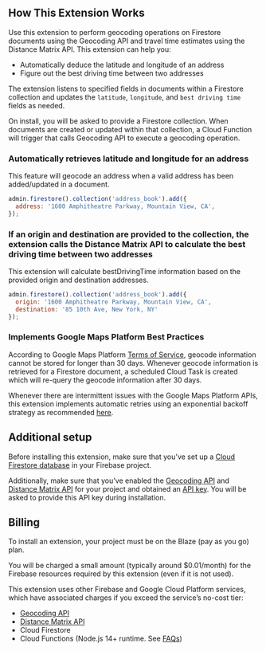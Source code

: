 ## How This Extension Works

Use this extension to perform geocoding operations on Firestore documents using the Geocoding API and travel time estimates using the Distance Matrix API. This extension can help you:

* Automatically deduce the latitude and longitude of an address
* Figure out the best driving time between two addresses

The extension listens to specified fields in documents within a Firestore collection and updates the `latitude`, `longitude`, and `best driving time` fields as needed.

On install, you will be asked to provide a Firestore collection. When documents are created or updated within that collection, a Cloud Function will trigger that calls Geocoding API to execute a geocoding operation.

### Automatically retrieves latitude and longitude for an address

This feature will geocode an address when a valid address has been added/updated in a document.

```javascript
admin.firestore().collection('address_book').add({
  address: '1600 Amphitheatre Parkway, Mountain View, CA',
});
```

### If an origin and destination are provided to the collection, the extension calls the Distance Matrix API to calculate the best driving time between two addresses

This extension will calculate bestDrivingTime information based on the provided origin and destination addresses.

```javascript
admin.firestore().collection('address_book').add({
  origin: '1600 Amphitheatre Parkway, Mountain View, CA',
  destination: '85 10th Ave, New York, NY' 
});
```

### Implements Google Maps Platform Best Practices

According to Google Maps Platform [Terms of Service](https://cloud.google.com/maps-platform/terms/maps-service-terms), geocode information cannot be stored for longer than 30 days. Whenever geocode information is retrieved for a Firestore document, a scheduled Cloud Task is created which will re-query the geocode information after 30 days.

Whenever there are intermittent issues with the Google Maps Platform APIs, this extension implements automatic retries using an exponential backoff strategy as recommended [here](https://developers.google.com/maps/documentation/routes/web-service-best-practices#exponential-backoff).

## Additional setup

Before installing this extension, make sure that you've set up a [Cloud Firestore database](https://firebase.google.com/docs/firestore/quickstart) in your Firebase project. 

Additionally, make sure that you've enabled the [Geocoding API](https://developers.google.com/maps/documentation/geocoding/cloud-setup) and [Distance Matrix API](https://developers.google.com/maps/documentation/distance-matrix/cloud-setup#enabling-apis) for your project and obtained an [API key](https://developers.google.com/maps/documentation/geocoding/get-api-key). You will be asked to provide this API key during installation.

## Billing

To install an extension, your project must be on the Blaze (pay as you go) plan.

You will be charged a small amount (typically around $0.01/month) for the Firebase resources required by this extension (even if it is not used).

This extension uses other Firebase and Google Cloud Platform services, which have associated charges if you exceed the service’s no-cost tier:

* [Geocoding API](https://developers.google.com/maps/documentation/geocoding/usage-and-billing)
* [Distance Matrix API](https://developers.google.com/maps/documentation/distance-matrix/usage-and-billing)
* Cloud Firestore
* Cloud Functions (Node.js 14+ runtime. See [FAQs](https://firebase.google.com/support/faq#extensions-pricing))

